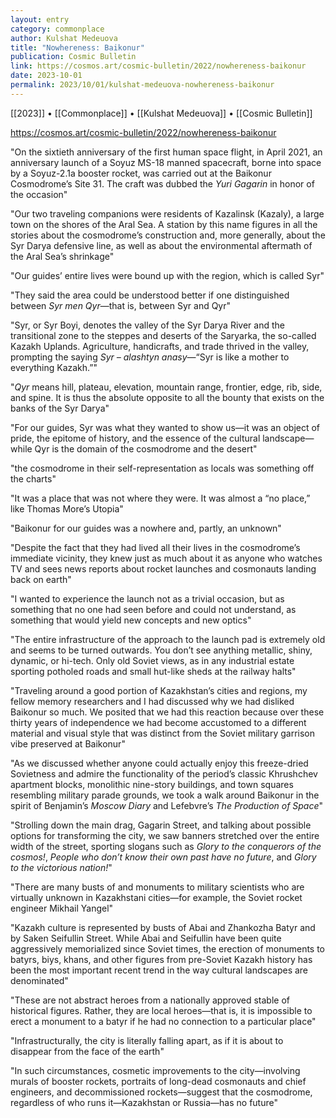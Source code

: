 ```yaml
---
layout: entry
category: commonplace
author: Kulshat Medeuova
title: "Nowhereness: Baikonur"
publication: Cosmic Bulletin
link: https://cosmos.art/cosmic-bulletin/2022/nowhereness-baikonur
date: 2023-10-01
permalink: 2023/10/01/kulshat-medeuova-nowhereness-baikonur
---
```


[[2023]] • [[Commonplace]] • [[Kulshat Medeuova]] • [[Cosmic Bulletin]]

https://cosmos.art/cosmic-bulletin/2022/nowhereness-baikonur

"On the sixtieth anniversary of the first human space flight, in April 2021, an anniversary launch of a Soyuz MS-18 manned spacecraft, borne into space by a Soyuz-2.1a booster rocket, was carried out at the Baikonur Cosmodrome’s Site 31. The craft was dubbed the *Yuri Gagarin* in honor of the occasion"

"Our two traveling companions were residents of Kazalinsk (Kazaly), a large town on the shores of the Aral Sea. A station by this name figures in all the stories about the cosmodrome’s construction and, more generally, about the Syr Darya defensive line, as well as about the environmental aftermath of the Aral Sea’s shrinkage"

"Our guides’ entire lives were bound up with the region, which is called Syr"

"They said the area could be understood better if one distinguished between *Syr men Qyr*—that is, between Syr and Qyr"

"Syr, or Syr Boyi, denotes the valley of the Syr Darya River and the transitional zone to the steppes and deserts of the Saryarka, the so-called Kazakh Uplands. Agriculture, handicrafts, and trade thrived in the valley, prompting the saying *Syr – alashtyn anasy*—“Syr is like a mother to everything Kazakh.”"

"*Qyr* means hill, plateau, elevation, mountain range, frontier, edge, rib, side, and spine. It is thus the absolute opposite to all the bounty that exists on the banks of the Syr Darya"

"For our guides, Syr was what they wanted to show us—it was an object of pride, the epitome of history, and the essence of the cultural landscape—while Qyr is the domain of the cosmodrome and the desert"

"the cosmodrome in their self-representation as locals was something off the charts"

"It was a place that was not where they were. It was almost a “no place,” like Thomas More’s Utopia"

"Baikonur for our guides was a nowhere and, partly, an unknown"

"Despite the fact that they had lived all their lives in the cosmodrome’s immediate vicinity, they knew just as much about it as anyone who watches TV and sees news reports about rocket launches and cosmonauts landing back on earth"

"I wanted to experience the launch not as a trivial occasion, but as something that no one had seen before and could not understand, as something that would yield new concepts and new optics"

"The entire infrastructure of the approach to the launch pad is extremely old and seems to be turned outwards. You don’t see anything metallic, shiny, dynamic, or hi-tech. Only old Soviet views, as in any industrial estate sporting potholed roads and small hut-like sheds at the railway halts"

"Traveling around a good portion of Kazakhstan’s cities and regions, my fellow memory researchers and I had discussed why we had disliked Baikonur so much. We posited that we had this reaction because over these thirty years of independence we had become accustomed to a different material and visual style that was distinct from the Soviet military garrison vibe preserved at Baikonur"

"As we discussed whether anyone could actually enjoy this freeze-dried Sovietness and admire the functionality of the period’s classic Khrushchev apartment blocks, monolithic nine-story buildings, and town squares resembling military parade grounds, we took a walk around Baikonur in the spirit of Benjamin’s *Moscow Diary* and Lefebvre’s *The Production of Space*"

"Strolling down the main drag, Gagarin Street, and talking about possible options for transforming the city, we saw banners stretched over the entire width of the street, sporting slogans such as *Glory to the conquerors of the cosmos!*, *People who don’t know their own past have no future*, and *Glory to the victorious nation!*"

"There are many busts of and monuments to military scientists who are virtually unknown in Kazakhstani cities—for example, the Soviet rocket engineer Mikhail Yangel"

"Kazakh culture is represented by busts of Abai and Zhankozha Batyr and by Saken Seifullin Street. While Abai and Seifullin have been quite aggressively memorialized since Soviet times, the erection of monuments to batyrs, biys, khans, and other figures from pre-Soviet Kazakh history has been the most important recent trend in the way cultural landscapes are denominated"

"These are not abstract heroes from a nationally approved stable of historical figures. Rather, they are local heroes—that is, it is impossible to erect a monument to a batyr if he had no connection to a particular place"

"Infrastructurally, the city is literally falling apart, as if it is about to disappear from the face of the earth"

"In such circumstances, cosmetic improvements to the city—involving murals of booster rockets, portraits of long-dead cosmonauts and chief engineers, and decommissioned rockets—suggest that the cosmodrome, regardless of who runs it—Kazakhstan or Russia—has no future"
